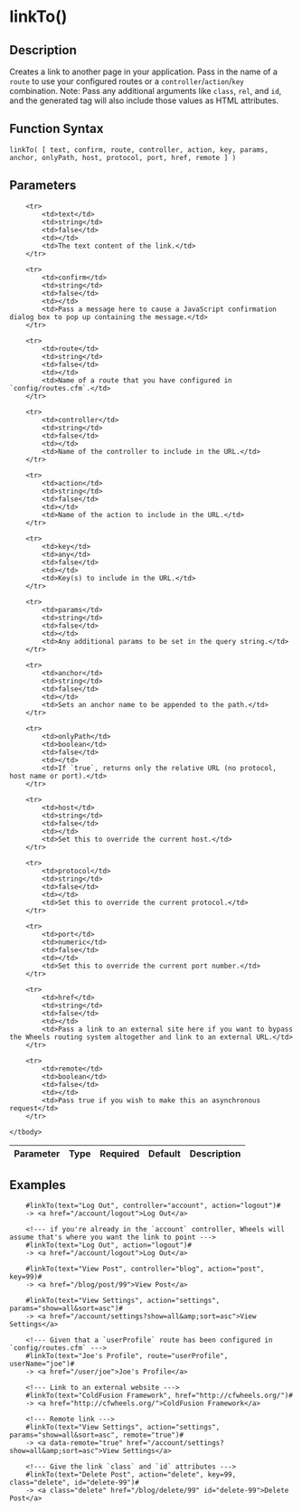 # linkTo()

## Description
Creates a link to another page in your application. Pass in the name of a `route` to use your configured routes or a `controller`/`action`/`key` combination. Note: Pass any additional arguments like `class`, `rel`, and `id`, and the generated tag will also include those values as HTML attributes.

## Function Syntax
	linkTo( [ text, confirm, route, controller, action, key, params, anchor, onlyPath, host, protocol, port, href, remote ] )


## Parameters
<table>
	<thead>
		<tr>
			<th>Parameter</th>
			<th>Type</th>
			<th>Required</th>
			<th>Default</th>
			<th>Description</th>
		</tr>
	</thead>
	<tbody>
		
		<tr>
			<td>text</td>
			<td>string</td>
			<td>false</td>
			<td></td>
			<td>The text content of the link.</td>
		</tr>
		
		<tr>
			<td>confirm</td>
			<td>string</td>
			<td>false</td>
			<td></td>
			<td>Pass a message here to cause a JavaScript confirmation dialog box to pop up containing the message.</td>
		</tr>
		
		<tr>
			<td>route</td>
			<td>string</td>
			<td>false</td>
			<td></td>
			<td>Name of a route that you have configured in `config/routes.cfm`.</td>
		</tr>
		
		<tr>
			<td>controller</td>
			<td>string</td>
			<td>false</td>
			<td></td>
			<td>Name of the controller to include in the URL.</td>
		</tr>
		
		<tr>
			<td>action</td>
			<td>string</td>
			<td>false</td>
			<td></td>
			<td>Name of the action to include in the URL.</td>
		</tr>
		
		<tr>
			<td>key</td>
			<td>any</td>
			<td>false</td>
			<td></td>
			<td>Key(s) to include in the URL.</td>
		</tr>
		
		<tr>
			<td>params</td>
			<td>string</td>
			<td>false</td>
			<td></td>
			<td>Any additional params to be set in the query string.</td>
		</tr>
		
		<tr>
			<td>anchor</td>
			<td>string</td>
			<td>false</td>
			<td></td>
			<td>Sets an anchor name to be appended to the path.</td>
		</tr>
		
		<tr>
			<td>onlyPath</td>
			<td>boolean</td>
			<td>false</td>
			<td></td>
			<td>If `true`, returns only the relative URL (no protocol, host name or port).</td>
		</tr>
		
		<tr>
			<td>host</td>
			<td>string</td>
			<td>false</td>
			<td></td>
			<td>Set this to override the current host.</td>
		</tr>
		
		<tr>
			<td>protocol</td>
			<td>string</td>
			<td>false</td>
			<td></td>
			<td>Set this to override the current protocol.</td>
		</tr>
		
		<tr>
			<td>port</td>
			<td>numeric</td>
			<td>false</td>
			<td></td>
			<td>Set this to override the current port number.</td>
		</tr>
		
		<tr>
			<td>href</td>
			<td>string</td>
			<td>false</td>
			<td></td>
			<td>Pass a link to an external site here if you want to bypass the Wheels routing system altogether and link to an external URL.</td>
		</tr>
		
		<tr>
			<td>remote</td>
			<td>boolean</td>
			<td>false</td>
			<td></td>
			<td>Pass true if you wish to make this an asynchronous request</td>
		</tr>
		
	</tbody>
</table>


## Examples
	
		#linkTo(text="Log Out", controller="account", action="logout")#
		-> <a href="/account/logout">Log Out</a>

		<!--- if you're already in the `account` controller, Wheels will assume that's where you want the link to point --->
		#linkTo(text="Log Out", action="logout")#
		-> <a href="/account/logout">Log Out</a>

		#linkTo(text="View Post", controller="blog", action="post", key=99)#
		-> <a href="/blog/post/99">View Post</a>

		#linkTo(text="View Settings", action="settings", params="show=all&sort=asc")#
		-> <a href="/account/settings?show=all&amp;sort=asc">View Settings</a>

		<!--- Given that a `userProfile` route has been configured in `config/routes.cfm` --->
		#linkTo(text="Joe's Profile", route="userProfile", userName="joe")#
		-> <a href="/user/joe">Joe's Profile</a>
		
		<!--- Link to an external website --->
		#linkTo(text="ColdFusion Framework", href="http://cfwheels.org/")#
		-> <a href="http://cfwheels.org/">ColdFusion Framework</a>
		
		<!--- Remote link --->
		#linkTo(text="View Settings", action="settings", params="show=all&sort=asc", remote="true")#
		-> <a data-remote="true" href="/account/settings?show=all&amp;sort=asc">View Settings</a>
		
		<!--- Give the link `class` and `id` attributes --->
		#linkTo(text="Delete Post", action="delete", key=99, class="delete", id="delete-99")#
		-> <a class="delete" href="/blog/delete/99" id="delete-99">Delete Post</a>
